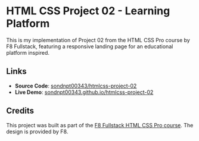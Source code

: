 # HTML CSS Project 02 - Learning Platform

This is my implementation of Project 02 from the HTML CSS Pro course by F8 Fullstack, featuring a responsive landing page for an educational platform inspired.

## Links

- **Source Code**: [sondnpt00343/htmlcss-project-02](https://github.com/sondnpt00343/htmlcss-project-02)
- **Live Demo**: [sondnpt00343.github.io/htmlcss-project-02](https://sondnpt00343.github.io/htmlcss-project-02/)

## Credits

This project was built as part of the [F8 Fullstack HTML CSS Pro course](https://fullstack.edu.vn/). The design is provided by F8.

